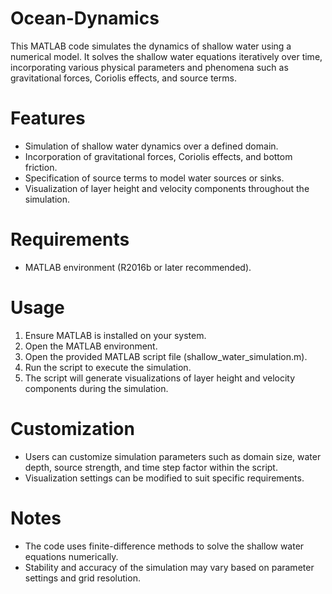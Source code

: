 # Ocean-Dynamics
This MATLAB code simulates the dynamics of shallow water using a numerical model. It solves the shallow water equations iteratively over time, incorporating various physical parameters and phenomena such as gravitational forces, Coriolis effects, and source terms.

# Features
- Simulation of shallow water dynamics over a defined domain.
- Incorporation of gravitational forces, Coriolis effects, and bottom friction.
- Specification of source terms to model water sources or sinks.
- Visualization of layer height and velocity components throughout the simulation.

# Requirements
- MATLAB environment (R2016b or later recommended).

# Usage
1) Ensure MATLAB is installed on your system.
2) Open the MATLAB environment.
3) Open the provided MATLAB script file (shallow_water_simulation.m).
4) Run the script to execute the simulation.
5) The script will generate visualizations of layer height and velocity components during the simulation.

# Customization
- Users can customize simulation parameters such as domain size, water depth, source strength, and time step factor within the script.
- Visualization settings can be modified to suit specific requirements.

# Notes
- The code uses finite-difference methods to solve the shallow water equations numerically.
- Stability and accuracy of the simulation may vary based on parameter settings and grid resolution.
